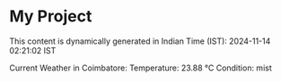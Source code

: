 # My Project

This content is dynamically generated in Indian Time (IST): 2024-11-14 02:21:02 IST


Current Weather in Coimbatore:
Temperature: 23.88 °C
Condition: mist
